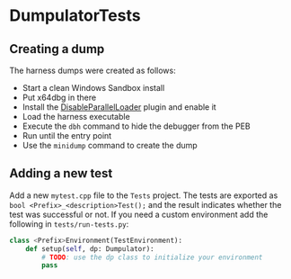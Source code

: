 # DumpulatorTests

## Creating a dump

The harness dumps were created as follows:

- Start a clean Windows Sandbox install
- Put x64dbg in there
- Install the [DisableParallelLoader](https://github.com/mrexodia/DisableParallelLoader) plugin and enable it
- Load the harness executable
- Execute the `dbh` command to hide the debugger from the PEB
- Run until the entry point
- Use the `minidump` command to create the dump

## Adding a new test

Add a new `mytest.cpp` file to the `Tests` project. The tests are exported as `bool <Prefix>_<description>Test();` and the result indicates whether the test was successful or not. If you need a custom environment add the following in `tests/run-tests.py`:

```python
class <Prefix>Environment(TestEnvironment):
    def setup(self, dp: Dumpulator):
        # TODO: use the dp class to initialize your environment
        pass
```